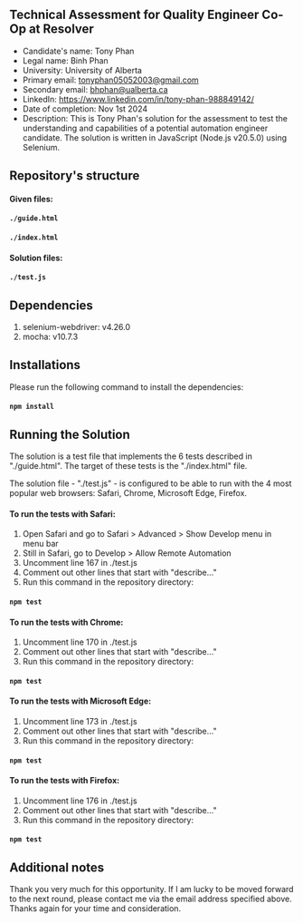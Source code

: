 ## Technical Assessment for Quality Engineer Co-Op at Resolver
- Candidate's name: Tony Phan
- Legal name: Binh Phan
- University: University of Alberta
- Primary email: tonyphan05052003@gmail.com
- Secondary email: bhphan@ualberta.ca
- LinkedIn: https://www.linkedin.com/in/tony-phan-988849142/
- Date of completion: Nov 1st 2024
- Description: This is Tony Phan's solution for the assessment to test the understanding and capabilities of a potential automation engineer candidate. The solution is written in JavaScript (Node.js v20.5.0) using Selenium.

## Repository's structure
#### Given files: 
#### `./guide.html`
#### `./index.html`

#### Solution files:
#### `./test.js`

## Dependencies
1. selenium-webdriver: v4.26.0
2. mocha: v10.7.3

## Installations
Please run the following command to install the dependencies:
#### `npm install`

## Running the Solution
The solution is a test file that implements the 6 tests described in "./guide.html". The target of these tests is the "./index.html" file.

The solution file - "./test.js" - is configured to be able to run with the 4 most popular web browsers: Safari, Chrome, Microsoft Edge, Firefox.

#### To run the tests with Safari:
1. Open Safari and go to Safari > Advanced > Show Develop menu in menu bar
2. Still in Safari, go to Develop > Allow Remote Automation
3. Uncomment line 167 in ./test.js
4. Comment out other lines that start with "describe..."
5. Run this command in the repository directory:
#### `npm test`

#### To run the tests with Chrome:
1. Uncomment line 170 in ./test.js
2. Comment out other lines that start with "describe..."
3. Run this command in the repository directory:
#### `npm test`

#### To run the tests with Microsoft Edge:
1. Uncomment line 173 in ./test.js
2. Comment out other lines that start with "describe..."
3. Run this command in the repository directory:
#### `npm test`

#### To run the tests with Firefox:
1. Uncomment line 176 in ./test.js
2. Comment out other lines that start with "describe..."
3. Run this command in the repository directory:
#### `npm test`

## Additional notes
Thank you very much for this opportunity. If I am lucky to be moved forward to the next round, please contact me via the email address specified above. Thanks again for your time and consideration.